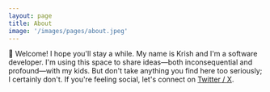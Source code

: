 ```yaml
---
layout: page
title: About
image: '/images/pages/about.jpeg'
---
```


👋 Welcome! I hope you'll stay a while. My name is Krish and I'm a software developer. I'm using this space to share ideas—both inconsequential and profound—with my kids. But don't take anything you find here too seriously; I certainly don't. If you're feeling social, let's connect on [Twitter / X](https://twitter.com/mrkrishsatya).
